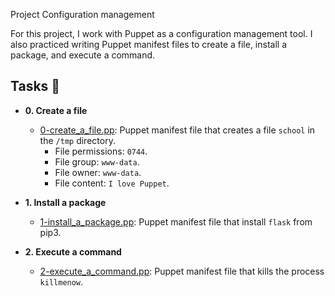 Project
Configuration management

For this project, I work with Puppet as a configuration management
tool. I also practiced writing Puppet manifest files to create a file, install a
package, and execute a command.

## Tasks :page_with_curl:

* **0. Create a file**
  * [0-create_a_file.pp](./0-create_a_file.pp): Puppet manifest file that
  creates a file `school` in the `/tmp` directory.
    * File permissions: `0744`.
    * File group: `www-data`.
    * File owner: `www-data`.
    * File content: `I love Puppet`.

* **1. Install a package**
  * [1-install_a_package.pp](./1-install_a_package.pp): Puppet manifest file
  that install `flask` from pip3.

* **2. Execute a command**
  * [2-execute_a_command.pp](./2-execute_a_command.pp): Puppet manifest file
  that kills the process `killmenow`.
